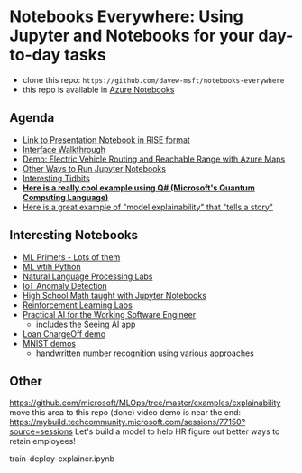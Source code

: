 # Notebooks Everywhere:  Using Jupyter and Notebooks for your day-to-day tasks

* clone this repo:  `https://github.com/davew-msft/notebooks-everywhere`
* this repo is available in [Azure Notebooks](https://notebooks.azure.com/davew/projects/notebooks-everywhere)

## Agenda 

* [Link to Presentation Notebook in RISE format](00_presentation.ipynb)
* [Interface Walkthrough](01_interface.ipynb)
* [Demo: Electric Vehicle Routing and Reachable Range with Azure Maps](02_ElectricVehicle.ipynb)
* [Other Ways to Run Jupyter Notebooks](03_InstallationOptions.ipynb)
* [Interesting Tidbits](04_tidbits.ipynb)
* [**Here is a really cool example using Q# (Microsoft's Quantum Computing Language)**](q-sharp/README.md)
* [Here is a great example of "model explainability" that "tells a story"](model_explainability/readme.md)

## Interesting Notebooks

* [ML Primers - Lots of them](./primers/README.md)
* [ML wtih Python](./ml-python/README.md)
* [Natural Language Processing Labs](./nlp/README.md)
* [IoT Anomaly Detection](./iot/README.md)
* [High School Math taught with Jupyter Notebooks](./math/README.md)
* [Reinforcement Learning Labs](./rl/README.md)
* [Practical AI for the Working Software Engineer](./practical-ai/README.md)
  * includes the Seeing AI app
* [Loan ChargeOff demo](./LoanChargeOff/README.md)
* [MNIST demos](./mnist/README.md)
  * handwritten number recognition using various approaches

## Other

https://github.com/microsoft/MLOps/tree/master/examples/explainability
move this area to this repo (done)
video demo is near the end:  https://mybuild.techcommunity.microsoft.com/sessions/77150?source=sessions
Let's build a model to help HR figure out better ways to retain employees!

train-deploy-explainer.ipynb









